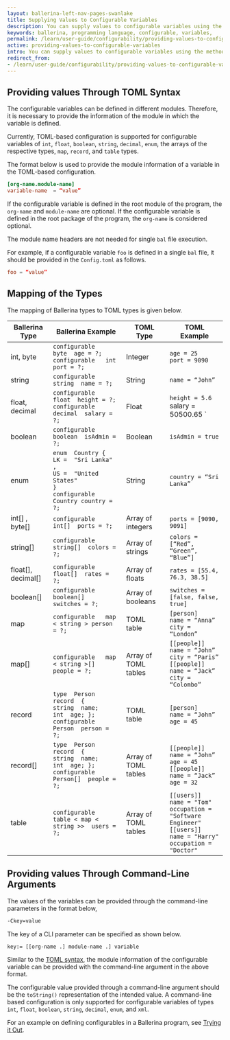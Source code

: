```yaml
---
layout: ballerina-left-nav-pages-swanlake
title: Supplying Values to Configurable Variables
description: You can supply values to configurable variables using the methods below.
keywords: ballerina, programming language, configurable, variables, 
permalink: /learn/user-guide/configurability/providing-values-to-configurable-variables/
active: providing-values-to-configurable-variables
intro: You can supply values to configurable variables using the methods below.
redirect_from:
- /learn/user-guide/configurability/providing-values-to-configurable-variables
---
```


## Providing values Through TOML Syntax

The configurable variables can be defined in different modules. Therefore, it is necessary to provide the information of the module in which the variable is defined. 

Currently, TOML-based configuration is supported for configurable variables of `int`, `float`, `boolean`, `string`, `decimal`, `enum`,  the arrays of the respective types, `map`, `record`, and `table` types.

The format below is used to provide the module information of a variable in the TOML-based configuration.

```toml
[org-name.module-name]
variable-name  = “value”
```

If the configurable variable is defined in the root module of the program, the `org-name` and `module-name` are optional. If the configurable variable is defined in the root package of the program, the `org-name` is considered optional.

The module name headers are not needed for single `bal` file execution.

For example, if a configurable variable `foo` is defined in a single `bal` file, it should be provided in the `Config.toml` as follows. 

```toml
foo = “value”
```

## Mapping of the Types

The mapping of Ballerina types to TOML types is given below.

| Ballerina Type     	| Ballerina Example                                                                                                               	| TOML Type            	| TOML Example                                                                                                                                	|
|--------------------	|---------------------------------------------------------------------------------------------------------------------------------	|----------------------	|---------------------------------------------------------------------------------------------------------------------------------------------	|
| int, byte          	| `configurable   byte  age = ?;`<br/>  `configurable   int  port = ?;`                                                           	| Integer              	| `age = 25` <br/>  `port = 9090`                                                                                                             	|
| string             	| `configurable   string  name = ?; `                                                                                             	| String               	| `name = “John”`                                                                                                                             	|
| float, decimal     	| `configurable   float  height = ?;`<br/>  `configurable   decimal  salary = ?; `                                                	| Float                	| `height = 5.6`<br/>  salary = 50500.65 `                                                                                                    	|
| boolean            	| `configurable   boolean  isAdmin = ?;`                                                                                          	| Boolean              	| `isAdmin = true`                                                                                                                            	|
| enum               	| `enum  Country {`<br/>   `LK =  "Sri Lanka" ,`<br/>  `US =  "United States"`<br/> `}`<br/> `configurable  Country country = ?;` 	| String               	| `country = “Sri Lanka”`                                                                                                                     	|
| int[] , byte[]     	| `configurable   int[]  ports = ?;`                                                                                              	| Array of integers    	| `ports = [9090, 9091]`                                                                                                                      	|
| string[]           	| `configurable   string[]  colors = ?;`                                                                                          	| Array of strings     	| `colors = [“Red”, “Green”, “Blue”]`                                                                                                         	|
| float[], decimal[] 	| `configurable   float[]  rates = ?;`                                                                                            	| Array of floats      	| `rates = [55.4, 76.3, 38.5]`                                                                                                                	|
| boolean[]          	| `configurable   boolean[]  switches = ?;`                                                                                       	| Array of booleans    	| `switches = [false, false, true]`                                                                                                           	|
| map                	| `configurable   map < string > person = ?;`                                                                                     	| TOML table           	| `[person]`<br/> `name = “Anna”`<br/> `city = “London”`                                                                                      	|
| map[]              	| `configurable   map < string >[] people = ?;`                                                                                   	| Array of TOML tables 	| `[[people]]`<br/> `name = “John”`<br/> `city = “Paris”`<br/> `[[people]]`<br/> `name = “Jack”`<br/> `city = “Colombo”`                      	|
| record             	| `type  Person  record  {`<br/>    `string  name;`<br/>    `int  age; };`<br/>  `configurable   Person  person = ?;`             	| TOML table           	| `[person]`<br/>  `name = “John”`</br> `age = 45`</br>                                                                                       	|
| record[]           	| `type  Person  record  {`<br/>    `string  name;`<br/>    `int  age; };`<br/>  `configurable   Person[]  people = ?;`           	| Array of TOML tables 	| `[[people]]`<br/>  `name = “John”`<br/> `age = 45`<br/> `[[people]]`<br/>  `name = “Jack”`<br/> `age = 32`                                  	|
| table              	| `configurable   table < map < string >>  users = ?;`                                                                            	| Array of TOML tables 	| `[[users]]`<br/> `name = "Tom"`<br/> `occupation = "Software Engineer"`<br/> `[[users]]`<br/> `name = "Harry"`<br/> `occupation = "Doctor"` 	|

## Providing values Through Command-Line Arguments

The values of the variables can be provided through the command-line parameters in the format below,

```bash
-Ckey=value
```

The key of a CLI parameter can be specified as shown below.

```bash
key:= [[org-name .] module-name .] variable
```

Similar to the [TOML syntax](#supplying-through-toml-syntax), the module information of the configurable variable can be provided with the command-line argument in the above format.

The configurable value provided through a command-line argument should be the `toString()` representation of the intended value. A command-line based configuration is only supported for configurable variables of types `int`, `float`, `boolean`, `string`, `decimal`, `enum`, and `xml`. 

For an example on defining configurables in a Ballerina program, see [Trying it Out](/learn/user-guide/configurability/trying-it-out/).

<style> #tree-expand-all , #tree-collapse-all, .cTocElements {display:none;} .cGitButtonContainer {padding-left: 40px;} </style>